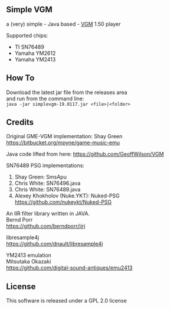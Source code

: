 Simple VGM
----------
a (very) simple - Java based - [VGM][1] 1.50 player  

Supported chips:
- TI SN76489
- Yamaha YM2612
- Yamaha YM2413

How To
-----
Download the latest jar file from the releases area  
and run from the command line:  
`java -jar simplevgm-19.0117.jar <file>|<folder>`

Credits
-------
Original GME-VGM implementation:
Shay Green
https://bitbucket.org/mpyne/game-music-emu

Java code lifted from here:
https://github.com/GeoffWilson/VGM

SN76489 PSG implementations:
1. Shay Green: SmsApu
2. Chris White: SN76496.java
3. Chris White: SN76489.java
4. Alexey Khokholov (Nuke.YKT): Nuked-PSG
   https://github.com/nukeykt/Nuked-PSG

An IIR filter library written in JAVA.  
Bernd Porr  
https://github.com/berndporr/iirj

libresample4j  
https://github.com/dnault/libresample4j

YM2413 emulation  
Mitsutaka Okazaki  
https://github.com/digital-sound-antiques/emu2413

License
-------

This software is released under a GPL 2.0 license

[1]: https://en.wikipedia.org/wiki/Video_game_music
